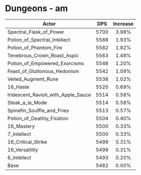 # Dungeons - am
| Actor | DPS | Increase |
|---|:---:|:---:|
|Spectral_Flask_of_Power|5700|3.98%|
|Potion_of_Spectral_Intellect|5588|1.93%|
|Potion_of_Phantom_Fire|5582|1.82%|
|Tenebrous_Crown_Roast_Aspic|5563|1.48%|
|Potion_of_Empowered_Exorcisms|5548|1.20%|
|Feast_of_Gluttonous_Hedonism|5542|1.09%|
|Veiled_Augment_Rune|5538|1.02%|
|16_Haste|5520|0.69%|
|Iridescent_Ravioli_with_Apple_Sauce|5514|0.58%|
|Steak_a_la_Mode|5514|0.58%|
|Spinefin_Souffle_and_Fries|5513|0.57%|
|Potion_of_Deathly_Fixation|5504|0.40%|
|16_Mastery|5500|0.33%|
|7_Intellect|5500|0.33%|
|16_Critical_Strike|5499|0.31%|
|16_Versatility|5499|0.31%|
|6_Intellect|5493|0.20%|
|Base|5482|0.00%|
